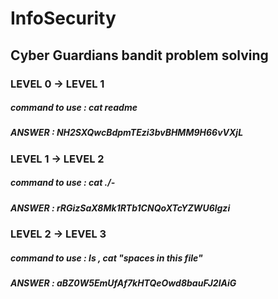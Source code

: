 # InfoSecurity
## Cyber Guardians bandit problem solving

### LEVEL 0 -> LEVEL  1

##### command to use : cat readme
##### ANSWER : NH2SXQwcBdpmTEzi3bvBHMM9H66vVXjL

### LEVEL 1 -> LEVEL 2

##### command to use : cat ./-
##### ANSWER : rRGizSaX8Mk1RTb1CNQoXTcYZWU6lgzi

### LEVEL 2 -> LEVEL 3

##### command to use : ls , cat "spaces in this file"
##### ANSWER : aBZ0W5EmUfAf7kHTQeOwd8bauFJ2lAiG
